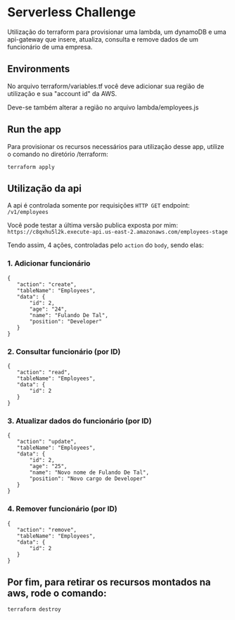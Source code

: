 # Serverless Challenge

Utilização do terraform para provisionar uma lambda, um dynamoDB e uma api-gateway que insere, atualiza, consulta e remove dados de um funcionário de uma empresa.

## Environments

No arquivo terraform/variables.tf você deve adicionar sua região de utilização e sua "account id" da AWS.

Deve-se também alterar a região no arquivo lambda/employees.js

## Run the app

Para provisionar os recursos necessários para utilização desse app, utilize o comando no diretório /terraform:

```terraform apply```

## Utilização da api

A api é controlada somente por requisições `HTTP GET` endpoint: `/v1/employees` 

Você pode testar a última versão publica exposta por mim: `https://c8qxhu5l2k.execute-api.us-east-2.amazonaws.com/employees-stage`

Tendo assim, 4 ações, controladas pelo  `action` do `body`, sendo elas:

### 1. Adicionar funcionário
 ```
{ 
    "action": "create",
    "tableName": "Employees",
    "data": {
        "id": 2,
        "age": "24",
        "name": "Fulando De Tal",
        "position": "Developer"
    }
}
 ```

 ### 2. Consultar funcionário (por ID)
 ```
{ 
    "action": "read",
    "tableName": "Employees",
    "data": {
        "id": 2
    }
}
 ```

 ### 3. Atualizar dados do funcionário (por ID)
 ```
{ 
    "action": "update",
    "tableName": "Employees",
    "data": {
        "id": 2,
        "age": "25",
        "name": "Novo nome de Fulando De Tal",
        "position": "Novo cargo de Developer"
    }
}
 ```

### 4. Remover funcionário (por ID)
 ```
{ 
    "action": "remove",
    "tableName": "Employees",
    "data": {
        "id": 2
    }
}
 ```
## Por fim, para retirar os recursos montados na aws, rode o comando:

``` terraform destroy ```
